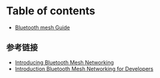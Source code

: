 # Table of contents

* [Bluetooth mesh Guide](README.md)

## 参考链接

* [Introducing Bluetooth Mesh Networking](https://www.bluetooth.com/blog/introducing-bluetooth-mesh-networking/)
* [Introduction Bluetooth Mesh Networking for Developers](https://www.bluetooth.com/bluetooth-resources/bluetooth-mesh-networking-an-introduction-for-developers/?utm_campaign=mesh&utm_source=internal&utm_medium=blog&utm_content=the-fundamental-concepts-of-bluetooth-mesh-networking-part-2)

